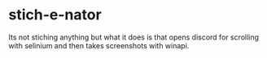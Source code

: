 # stich-e-nator
Its not stiching anything but what it does is that opens discord for scrolling with selinium and then takes screenshots with winapi.